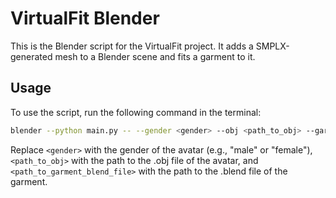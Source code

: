 # VirtualFit Blender

This is the Blender script for the VirtualFit project. It adds a SMPLX-generated mesh to a Blender scene and fits a garment to it.

## Usage

To use the script, run the following command in the terminal:

```bash
blender --python main.py -- --gender <gender> --obj <path_to_obj> --garment <path_to_garment_blend_file> --output <path_to_output_folder>
```

Replace `<gender>` with the gender of the avatar (e.g., "male" or "female"), `<path_to_obj>` with the path to the .obj file of the avatar, and `<path_to_garment_blend_file>` with the path to the .blend file of the garment.